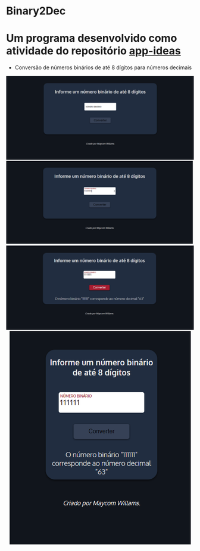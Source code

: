 # Binary2Dec

# Um programa desenvolvido como atividade do repositório [app-ideas](https://github.com/florinpop17/app-ideas)

  - Conversão de números binários de até 8 dígitos para números decimais

<div align="center">
 <img src="https://github.com/Maycomwill/Binary2Dec/blob/master/assets/1.png?raw=true" width: 700px/>
 </div>
 
 <div align="center">
 <img src="https://github.com/Maycomwill/Binary2Dec/blob/master/assets/2.png?raw=true" width: 700px/>
 </div>
 
 <div align="center">
 <img src="https://github.com/Maycomwill/Binary2Dec/blob/master/assets/3.png?raw=true" width: 700px/>
 </div>
 
 <div align="center">
 <img src="https://github.com/Maycomwill/Binary2Dec/blob/master/assets/4.png?raw=true" width: 570px/>
 </div>
